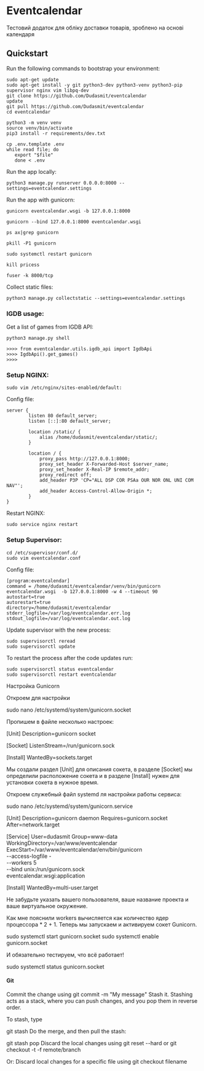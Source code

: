 # Eventcalendar

Тестовий додаток для обліку доставки товарів, зроблено на основі календаря


## Quickstart

Run the following commands to bootstrap your environment:
    
    sudo apt-get update
    sudo apt-get install -y git python3-dev python3-venv python3-pip supervisor nginx vim libpq-dev
    git clone https://github.com/Dudasmit/eventcalendar
    update
    git pull https://github.com/Dudasmit/eventcalendar
    cd eventcalendar
      
    python3 -m venv venv   
    source venv/bin/activate
    pip3 install -r requirements/dev.txt 

    cp .env.template .env
    while read file; do
       export "$file"
       done < .env

Run the app locally:

    python3 manage.py runserver 0.0.0.0:8000 --settings=eventcalendar.settings

Run the app with gunicorn:

    gunicorn eventcalendar.wsgi -b 127.0.0.1:8000

    gunicorn --bind 127.0.0.1:8000 eventcalendar.wsgi
    
    ps ax|grep gunicorn

    pkill -P1 gunicorn

    sudo systemctl restart gunicorn

    kill pricess

    fuser -k 8000/tcp
    
Collect static files:

    python3 manage.py collectstatic --settings=eventcalendar.settings
    

### IGDB usage:

Get a list of games from IGDB API:
    
    python3 manage.py shell

    >>>> from eventcalendar.utils.igdb_api import IgdbApi
    >>>> IgdbApi().get_games()
    >>>> 


### Setup NGINX:

    sudo vim /etc/nginx/sites-enabled/default:
    
Config file:

    server {
            listen 80 default_server;
            listen [::]:80 default_server;

            location /static/ {
                alias /home/dudasmit/eventcalendar/static/; 
            }

            location / {
                proxy_pass http://127.0.0.1:8000;
                proxy_set_header X-Forwarded-Host $server_name;
                proxy_set_header X-Real-IP $remote_addr;
                proxy_redirect off;
                add_header P3P 'CP="ALL DSP COR PSAa OUR NOR ONL UNI COM NAV"';
                add_header Access-Control-Allow-Origin *;
            }
    }
    
Restart NGINX:
    
    sudo service nginx restart
    
    
### Setup Supervisor:

    cd /etc/supervisor/conf.d/
    sudo vim eventcalendar.conf
    
Config file:
    
    [program:eventcalendar]
    command = /home/dudasmit/eventcalendar/venv/bin/gunicorn eventcalendar.wsgi  -b 127.0.0.1:8000 -w 4 --timeout 90
    autostart=true
    autorestart=true
    directory=/home/dudasmit/eventcalendar 
    stderr_logfile=/var/log/eventcalendar.err.log
    stdout_logfile=/var/log/eventcalendar.out.log
    
Update supervisor with the new process:
    
    sudo supervisorctl reread
    sudo supervisorctl update
    
To restart the process after the code updates run:

    sudo supervisorctl status eventcalendar
    sudo supervisorctl restart eventcalendar

    
   



Настройка Gunicorn

Откроем для настройки

sudo nano /etc/systemd/system/gunicorn.socket

Пропишем в файле несколько настроек:

[Unit]
Description=gunicorn socket

[Socket]
ListenStream=/run/gunicorn.sock

[Install]
WantedBy=sockets.target

Мы создали раздел [Unit] для описания сокета, в разделе [Socket] мы определили расположение сокета и в разделе [Install] нужен для установки сокета в нужное время.

Откроем служебный файл systemd ля настройки работы сервиса:

sudo nano /etc/systemd/system/gunicorn.service

[Unit]
Description=gunicorn daemon
Requires=gunicorn.socket
After=network.target

[Service]
User=dudasmit
Group=www-data
WorkingDirectory=/var/www/eventcalendar
ExecStart=/var/www/eventcalendar/env/bin/gunicorn \
          --access-logfile - \
          --workers 5 \
          --bind unix:/run/gunicorn.sock \
          eventcalendar.wsgi:application

[Install]
WantedBy=multi-user.target

Не забудьте указать вашего пользователя, ваше название проекта и ваше виртуальное окружение.

Как мне пояснили workers вычисляется как количество ядер процессора * 2 + 1.
Теперь мы запускаем и активируем сокет Gunicorn.

sudo systemctl start gunicorn.socket
sudo systemctl enable gunicorn.socket

И обязательно тестируем, что всё работает!

sudo systemctl status gunicorn.socket




#### Git
Commit the change using
git commit -m "My message"
Stash it.
Stashing acts as a stack, where you can push changes, and you pop them in reverse order.

To stash, type

git stash
Do the merge, and then pull the stash:

git stash pop
Discard the local changes
using git reset --hard
or git checkout -t -f remote/branch

Or: Discard local changes for a specific file
using git checkout filename